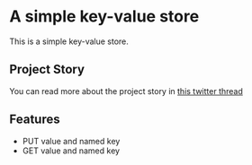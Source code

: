 # A simple key-value store

This is a simple key-value store. 

## Project Story

You can read more about the project story in [this twitter thread](https://twitter.com/devguyio/status/1291315655355052032)

## Features

- PUT value and named key
- GET value and named key 
